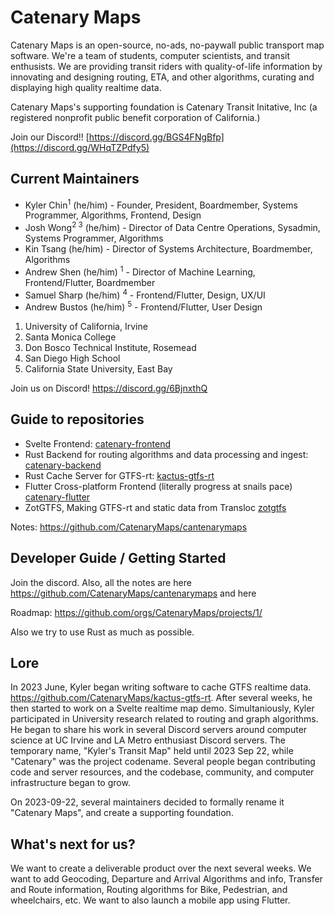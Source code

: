 # Catenary Maps

Catenary Maps is an open-source, no-ads, no-paywall public transport map software. We're a team of students, computer scientists, and transit enthusists. We are providing transit riders with quality-of-life information by innovating and designing routing, ETA, and other algorithms, curating and displaying high quality realtime data.

Catenary Maps's supporting foundation is Catenary Transit Initative, Inc (a registered nonprofit public benefit corporation of California.)

Join our Discord!! [https://discord.gg/BGS4FNgBfp](https://discord.gg/WHqTZPdfy5)

## Current Maintainers

- Kyler Chin<sup>1</sup> (he/him) - Founder, President, Boardmember, Systems Programmer, Algorithms, Frontend, Design
- Josh Wong<sup>2 3</sup> (he/him) - Director of Data Centre Operations, Sysadmin, Systems Programmer, Algorithms
- Kin Tsang (he/him) - Director of Systems Architecture, Boardmember, Algorithms
- Andrew Shen (he/him) <sup>1</sup> - Director of Machine Learning, Frontend/Flutter, Boardmember
- Samuel Sharp (he/him) <sup>4</sup> - Frontend/Flutter, Design, UX/UI
- Andrew Bustos (he/him) <sup>5</sup> - Frontend/Flutter, User Design

1. University of California, Irvine
2. Santa Monica College
3. Don Bosco Technical Institute, Rosemead
4. San Diego High School
5. California State University, East Bay

Join us on Discord! https://discord.gg/6BjnxthQ

## Guide to repositories
- Svelte Frontend: [catenary-frontend](https://github.com/CatenaryMaps/catenary-frontend)
- Rust Backend for routing algorithms and data processing and ingest: [catenary-backend](https://github.com/CatenaryMaps/catenary-backend)
- Rust Cache Server for GTFS-rt: [kactus-gtfs-rt](https://github.com/CatenaryMaps/kactus-gtfs-rt)
- Flutter Cross-platform Frontend (literally progress at snails pace) [catenary-flutter](https://github.com/CatenaryMaps/catenary-flutter)
- ZotGTFS, Making GTFS-rt and static data from Transloc [zotgtfs](https://github.com/CatenaryMaps/zotgtfs)

Notes: https://github.com/CatenaryMaps/cantenarymaps

## Developer Guide / Getting Started

Join the discord. Also, all the notes are here https://github.com/CatenaryMaps/cantenarymaps and here 

Roadmap:
https://github.com/orgs/CatenaryMaps/projects/1/

Also we try to use Rust as much as possible. 

## Lore

In 2023 June, Kyler began writing software to cache GTFS realtime data. https://github.com/CatenaryMaps/kactus-gtfs-rt. After several weeks, he then started to work on a Svelte realtime map demo. Simultaniously, Kyler participated in University research related to routing and graph algorithms. He began to share his work in several Discord servers around computer science at UC Irvine and LA Metro enthusiast Discord servers. The temporary name, "Kyler's Transit Map" held until 2023 Sep 22, while "Catenary" was the project codename. Several people began contributing code and server resources, and the codebase, community, and computer infrastructure began to grow.  

On 2023-09-22, several maintainers decided to formally rename it "Catenary Maps", and create a supporting foundation.

## What's next for us?

We want to create a deliverable product over the next several weeks. We want to add Geocoding, Departure and Arrival Algorithms and info, Transfer and Route information, Routing algorithms for Bike, Pedestrian, and wheelchairs, etc. We want to also launch a mobile app using Flutter.
